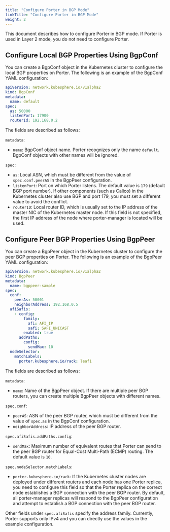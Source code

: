 ```yaml
---
title: "Configure Porter in BGP Mode"
linkTitle: "Configure Porter in BGP Mode"
weight: 2
---
```


This document describes how to configure Porter in BGP mode. If Porter is used in Layer 2 mode, you do not need to configure Porter.

## Configure Local BGP Properties Using BgpConf

You can create a BgpConf object in the Kubernetes cluster to configure the local BGP properties on Porter. The following is an example of the BgpConf YAML configuration:

```yaml
apiVersion: network.kubesphere.io/v1alpha2
kind: BgpConf
metadata:
  name: default
spec:
  as: 50000
  listenPort: 17900
  routerId: 192.168.0.2
```

The fields are described as follows:

`metadata`:

* `name`: BgpConf object name. Porter recognizes only the name `default`. BgpConf objects with other names will be ignored.

`spec`:

* `as`: Local ASN, which must be different from the value of `spec.conf.peerAS` in the BgpPeer configuration.
* `listenPort`: Port on which Porter listens. The default value is `179` (default BGP port number). If other components (such as Calico) in the Kubernetes cluster also use BGP and port 179, you must set a different value to avoid the conflict.
* `routerID`: Local router ID, which is usually set to the IP address of the master NIC of the Kubernetes master node. If this field is not specified, the first IP address of the node where porter-manager is located will be used.

## Configure Peer BGP Properties Using BgpPeer

You can create a BgpPeer object in the Kubernetes cluster to configure the peer BGP properties on Porter. The following is an example of the BgpPeer YAML configuration:

```yaml
apiVersion: network.kubesphere.io/v1alpha2
kind: BgpPeer
metadata:
  name: bgppeer-sample
spec:
  conf:
    peerAs: 50001
    neighborAddress: 192.168.0.5
  afiSafis:
    - config:
        family:
          afi: AFI_IP
          safi: SAFI_UNICAST
        enabled: true
      addPaths:
        config:
          sendMax: 10
  nodeSelector:
    matchLabels:
      porter.kubesphere.io/rack: leaf1
```

The fields are described as follows:

`metadata`:

* `name`: Name of the BgpPeer object. If there are multiple peer BGP routers, you can create multiple BgpPeer objects with different names.

`spec.conf`:

* `peerAS`: ASN of the peer BGP router, which must be different from the value of `spec.as` in the BgpConf configuration.
* `neighborAddress`: IP address of the peer BGP router.

`spec.afiSafis.addPaths.config`:

* `sendMax`: Maximum number of equivalent routes that Porter can send to the peer BGP router for Equal-Cost Multi-Path (ECMP) routing. The default value is `10`.

`spec.nodeSelector.matchLabels`:

* `porter.kubesphere.io/rack`: If the Kubernetes cluster nodes are deployed under different routers and each node has one Porter replica, you need to configure this field so that the Porter replica on the correct node establishes a BGP connection with the peer BGP router. By default, all porter-manager replicas will respond to the BgpPeer configuration and attempt to establish a BGP connection with the peer BGP router.

Other fields under `spec.afiSafis` specify the address family. Currently, Porter supports only IPv4 and you can directly use the values in the example configuration.